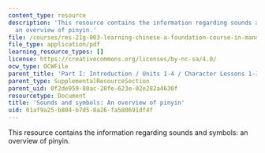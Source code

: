 ```yaml
---
content_type: resource
description: 'This resource contains the information regarding sounds and symbols:
  an overview of pinyin.'
file: /courses/res-21g-003-learning-chinese-a-foundation-course-in-mandarin-spring-2011/01af9a25b804b7d58a26fa580691df4f_MITRES_21G_003S11_pinyin.pdf
file_type: application/pdf
learning_resource_types: []
license: https://creativecommons.org/licenses/by-nc-sa/4.0/
ocw_type: OCWFile
parent_title: 'Part I: Introduction / Units 1-4 / Character Lessons 1-3'
parent_type: SupplementalResourceSection
parent_uid: 0f2de959-80ac-28fe-623e-02e282a4630f
resourcetype: Document
title: 'Sounds and symbols: An overview of pinyin'
uid: 01af9a25-b804-b7d5-8a26-fa580691df4f
---
```

This resource contains the information regarding sounds and symbols: an overview of pinyin.